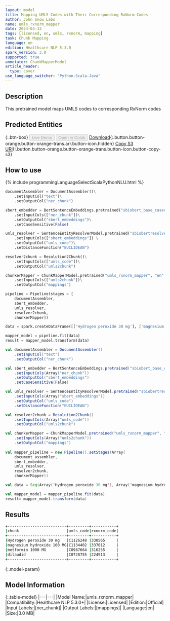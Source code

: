 ```yaml
---
layout: model
title: Mapping UMLS Codes with Their Corresponding RxNorm Codes
author: John Snow Labs
name: umls_rxnorm_mapper
date: 2024-03-13
tags: [licensed, en, umls, rxnorm, mapping]
task: Chunk Mapping
language: en
edition: Healthcare NLP 5.3.0
spark_version: 3.0
supported: true
annotator: ChunkMapperModel
article_header:
  type: cover
use_language_switcher: "Python-Scala-Java"
---
```


## Description

This pretrained model maps UMLS codes to corresponding RxNorm codes

## Predicted Entities



{:.btn-box}
<button class="button button-orange" disabled>Live Demo</button>
<button class="button button-orange" disabled>Open in Colab</button>
[Download](https://s3.amazonaws.com/auxdata.johnsnowlabs.com/clinical/models/umls_rxnorm_mapper_en_5.3.0_3.0_1710327348062.zip){:.button.button-orange.button-orange-trans.arr.button-icon.hidden}
[Copy S3 URI](s3://auxdata.johnsnowlabs.com/clinical/models/umls_rxnorm_mapper_en_5.3.0_3.0_1710327348062.zip){:.button.button-orange.button-orange-trans.button-icon.button-copy-s3}

## How to use



<div class="tabs-box" markdown="1">
{% include programmingLanguageSelectScalaPythonNLU.html %}
  
```python
documentAssembler = DocumentAssembler()\
    .setInputCol("text")\
    .setOutputCol("ner_chunk")

sbert_embedder = BertSentenceEmbeddings.pretrained("sbiobert_base_cased_mli", "en", "clinical/models")\
    .setInputCols(["ner_chunk"])\
    .setOutputCol("sbert_embeddings")\
    .setCaseSensitive(False)

umls_resolver = SentenceEntityResolverModel.pretrained("sbiobertresolve_umls_drug_substance", "en", "clinical/models")\
    .setInputCols(["sbert_embeddings"]) \
    .setOutputCol("umls_code")\
    .setDistanceFunction("EUCLIDEAN")

resolver2chunk = Resolution2Chunk()\
    .setInputCols(["umls_code"])\
    .setOutputCol("umls2chunk")

chunkerMapper = ChunkMapperModel.pretrained("umls_rxnorm_mapper", "en", "clinical/models")\
    .setInputCols(["umls2chunk"])\
    .setOutputCol("mappings")

pipeline = Pipeline(stages = [
    documentAssembler,
    sbert_embedder,
    umls_resolver,
    resolver2chunk,
    chunkerMapper])

data = spark.createDataFrame([['Hydrogen peroxide 30 mg'], ['magnesium hydroxide 100 MG'], ['metformin 1000 MG'], ['dilaudid']]).toDF("text")

mapper_model = pipeline.fit(data)
result = mapper_model.transform(data)
```
```scala
val documentAssembler = DocumentAssembler()
    .setInputCol("text")
    .setOutputCol("ner_chunk")

val sbert_embedder = BertSentenceEmbeddings.pretrained("sbiobert_base_cased_mli", "en", "clinical/models")
    .setInputCols(Array("ner_chunk"))
    .setOutputCol("sbert_embeddings")
    .setCaseSensitive(False)

val umls_resolver = SentenceEntityResolverModel.pretrained("sbiobertresolve_umls_drug_substance", "en", "clinical/models")
    .setInputCols(Array("sbert_embeddings"))
    .setOutputCol("umls_code")
    .setDistanceFunction("EUCLIDEAN")

val resolver2chunk = Resolution2Chunk()
    .setInputCols(Array("umls_code"))
    .setOutputCol("umls2chunk")

val chunkerMapper = ChunkMapperModel.pretrained("umls_rxnorm_mapper", "en", "clinical/models")\
    .setInputCols(Array("umls2chunk"))
    .setOutputCol("mappings")
    	
val mapper_pipeline = new Pipeline().setStages(Array( 
    document_assembler,
    sbert_embedder,
    umls_resolver,
    resolver2chunk,
    chunkerMapper))

val data = Seq(Array('Hydrogen peroxide 30 mg'), Array('magnesium hydroxide 100 MG'), Array('metformin 1000 MG'), Array('dilaudid')).toDF("text")

val mapper_model = mapper_pipeline.fit(data)
result= mapper_model.transform(data)
```
</div>

## Results

```bash
+--------------------------+---------+-----------+
|chunk                     |umls_code|rxnorm_code|
+--------------------------+---------+-----------+
|Hydrogen peroxide 30 mg   |C1126248 |330565     |
|magnesium hydroxide 100 MG|C1134402 |337012     |
|metformin 1000 MG         |C0987664 |316255     |
|dilaudid                  |C0728755 |224913     |
+--------------------------+---------+-----------+
```

{:.model-param}
## Model Information

{:.table-model}
|---|---|
|Model Name:|umls_rxnorm_mapper|
|Compatibility:|Healthcare NLP 5.3.0+|
|License:|Licensed|
|Edition:|Official|
|Input Labels:|[ner_chunk]|
|Output Labels:|[mappings]|
|Language:|en|
|Size:|3.0 MB|
